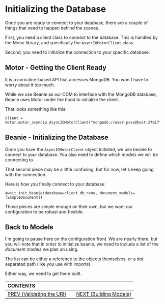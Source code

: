 # Initializing the Database

Once you are ready to connect to your database, there are a couple of things that need to happen behind the scenes.

First, you need a client class to connect to the database. This is handled by the Motor library, and specifically the `AsyncIOMotorClient` class.

Second, you need to initialize the connection to your specific database.


## Motor - Getting the Client Ready

It is a coroutine-based API that accesses MongoDB. You won't have to worry about it too much.

While we use Beanie as our ODM to interface with the MongoDB database, Beanie uses Motor under the hood to initialize the client.

That looks something like this:

    client = motor.motor_asyncio.AsyncIOMotorClient("mongodb://user:pass@host:27017")


## Beanie - Initializing the Database

Once you have the `AsyncIOMotorClient` object initiated, we use beanie to connect to your database. You also need to define which _models_ we will be connecting to. 

That second piece may be a little confusing, but for now, let's keep going with the connection.

Here is how you finally connect to your database:

    await init_beanie(database=client.db_name, document_models=[SampleDocument])

Those pieces are simple enough on their own, but we want our configuration to be robust and flexible.

## Back to Models

I'm going to pause here on the configuration front. We are nearly there, but you will note that in order to initialize beanie, we need to include a list of the _document models_ we plan on using.

The list can be either a reference to the objects themselves, or a dot separated path (like you use with imports).

Either way, we need to get them built.

| [CONTENTS](../00_Introduction/01_Table_of_Contents.md)  | | |
|:---|:---:|---:|
|  [PREV (Validating the URI)](3.4_Validating_The_URI.md) || [NEXT (Building Models)](3.6_Building_Models.md)   |